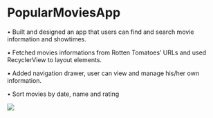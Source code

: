 # PopularMoviesApp
• Built and designed an app that users can find and search movie information and showtimes.

• Fetched movies informations from Rotten Tomatoes’ URLs and used RecyclerView to layout elements.

• Added navigation drawer, user can view and manage his/her own information.

• Sort movies by date, name and rating


![](https://cloud.githubusercontent.com/assets/11381376/18333492/8ea20836-753d-11e6-805c-555a389266f0.png)
